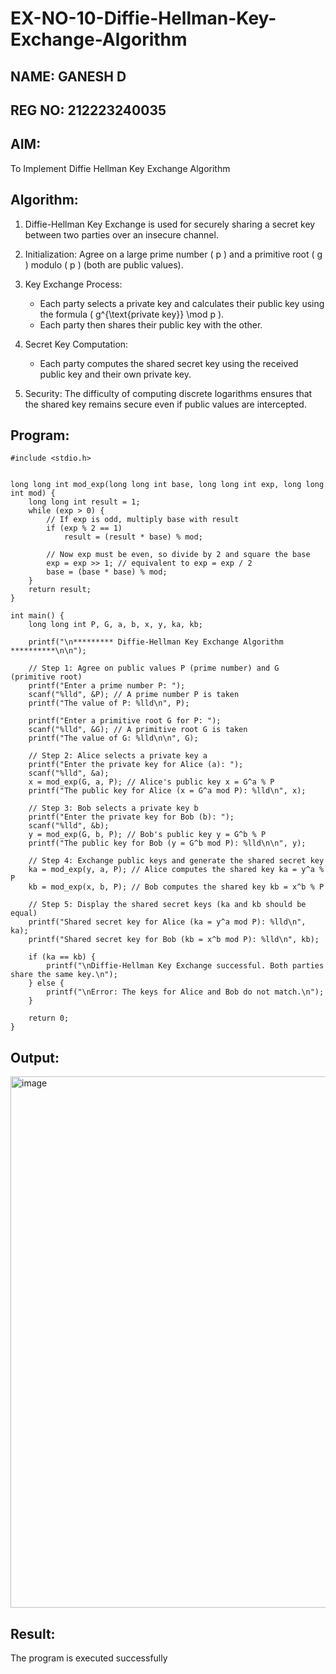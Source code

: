 # EX-NO-10-Diffie-Hellman-Key-Exchange-Algorithm


## NAME: GANESH D
## REG NO: 212223240035


## AIM:
To Implement Diffie Hellman Key Exchange Algorithm 

## Algorithm:

1. Diffie-Hellman Key Exchange is used for securely sharing a secret key between two parties over an insecure channel.

2. Initialization: Agree on a large prime number \( p \) and a primitive root \( g \) modulo \( p \) (both are public values).

3. Key Exchange Process: 
   - Each party selects a private key and calculates their public key using the formula \( g^{\text{private key}} \mod p \).
   - Each party then shares their public key with the other.

4. Secret Key Computation: 
   - Each party computes the shared secret key using the received public key and their own private key.

5. Security: The difficulty of computing discrete logarithms ensures that the shared key remains secure even if public values are intercepted.


## Program:
```
#include <stdio.h>


long long int mod_exp(long long int base, long long int exp, long long int mod) {
    long long int result = 1;
    while (exp > 0) {
        // If exp is odd, multiply base with result
        if (exp % 2 == 1)
            result = (result * base) % mod;

        // Now exp must be even, so divide by 2 and square the base
        exp = exp >> 1; // equivalent to exp = exp / 2
        base = (base * base) % mod;
    }
    return result;
}

int main() {
    long long int P, G, a, b, x, y, ka, kb;

    printf("\n********* Diffie-Hellman Key Exchange Algorithm **********\n\n");

    // Step 1: Agree on public values P (prime number) and G (primitive root)
    printf("Enter a prime number P: ");
    scanf("%lld", &P); // A prime number P is taken
    printf("The value of P: %lld\n", P);

    printf("Enter a primitive root G for P: ");
    scanf("%lld", &G); // A primitive root G is taken
    printf("The value of G: %lld\n\n", G);

    // Step 2: Alice selects a private key a
    printf("Enter the private key for Alice (a): ");
    scanf("%lld", &a);
    x = mod_exp(G, a, P); // Alice's public key x = G^a % P
    printf("The public key for Alice (x = G^a mod P): %lld\n", x);

    // Step 3: Bob selects a private key b
    printf("Enter the private key for Bob (b): ");
    scanf("%lld", &b);
    y = mod_exp(G, b, P); // Bob's public key y = G^b % P
    printf("The public key for Bob (y = G^b mod P): %lld\n\n", y);

    // Step 4: Exchange public keys and generate the shared secret key
    ka = mod_exp(y, a, P); // Alice computes the shared key ka = y^a % P
    kb = mod_exp(x, b, P); // Bob computes the shared key kb = x^b % P

    // Step 5: Display the shared secret keys (ka and kb should be equal)
    printf("Shared secret key for Alice (ka = y^a mod P): %lld\n", ka);
    printf("Shared secret key for Bob (kb = x^b mod P): %lld\n", kb);

    if (ka == kb) {
        printf("\nDiffie-Hellman Key Exchange successful. Both parties share the same key.\n");
    } else {
        printf("\nError: The keys for Alice and Bob do not match.\n");
    }

    return 0;
}
```


## Output:
<img width="850" alt="image" src="https://github.com/user-attachments/assets/bac5745a-dc74-412e-b1e2-0e03c3c31c96" />


## Result:
  The program is executed successfully
